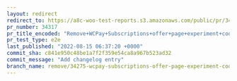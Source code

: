 ```yaml
---
layout: redirect
redirect_to: https://a8c-woo-test-reports.s3.amazonaws.com/public/pr/34317/e2e/index.html
pr_number: 34317
pr_title_encoded: "Remove+WCPay+Subscriptions+offer+page+experiment+code"
pr_test_type: e2e
last_published: "2022-08-15 06:37:20 +0000"
commit_sha: c841e950c48be1a7f2f359e54ca8a967b523ad32
commit_message: "Add changelog entry"
branch_name: remove/34275-wcpay-subscriptions-offer-page-experiment-code
---
```


